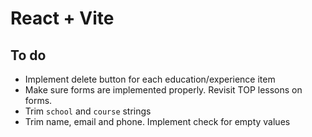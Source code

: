 # React + Vite

## To do

- Implement delete button for each education/experience item
- Make sure forms are implemented properly. Revisit TOP lessons on forms.
- Trim `school` and `course` strings
- Trim name, email and phone. Implement check for empty values
